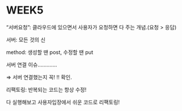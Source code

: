 # WEEK5

“서버요청”: 클라우드에 있으면서 사용자가 요청하면 다 주는 개념.(요청 > 응답)

서버: 모든 것의 신

method: 생성할 땐 post, 수정할 땐 put

서버 연결 이슈………….

⇒ 서버 연결했는지 꼭! !! 확인.

리팩토링: 반복되는 코드는 항상 수정!

다 실행해보고 사용자입장에서 쉬운 코드로 리팩토링!